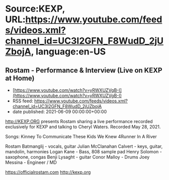 # Source:KEXP, URL:https://www.youtube.com/feeds/videos.xml?channel_id=UC3I2GFN_F8WudD_2jUZbojA, language:en-US

## Rostam - Performance & Interview (Live on KEXP at Home)
 - [https://www.youtube.com/watch?v=yRWXUZVgB-I](https://www.youtube.com/watch?v=yRWXUZVgB-I)
 - RSS feed: https://www.youtube.com/feeds/videos.xml?channel_id=UC3I2GFN_F8WudD_2jUZbojA
 - date published: 2021-06-09 00:00:00+00:00

http://KEXP.ORG presents Rostam sharing a live performance recorded exclusively for KEXP and talking to Cheryl Waters. Recorded May 28, 2021.

Songs:
Kinney
To Communicate
These Kids We Knew
4Runner
In A River

Rostam Batmanglij - vocals, guitar
Julian McClanahan Calvert - keys, guitar, mandolin, harmonies
Logan Kane - Bass, 808 sample pad
Henry Solomon - saxophone, congas
Benji Lysaght - guitar
Conor Malloy - Drums
Joey Messina - Engineer / MD

https://officialrostam.com
http://kexp.org

